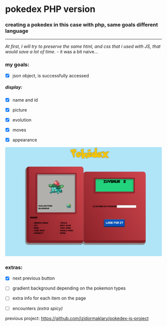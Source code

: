 # pokedex PHP version

### creating a pokedex in this case with php, same goals different language

---

*At first, I will try to preserve the same html, and css that i used with JS, that would save a lot of time.* - it was a bit naive...


### my goals:

- [x] json object, is successfully accessed 
  
##### display:
- [x] name and id
- [x] picture
- [x] evolution
- [x] moves
  

- [x] appearance




![screenshot](resources/img.png)

### extras:

- [x] next previous button
- [ ] gradient background depending on the pokemon types
- [ ] extra info for each item on the page
- [ ] encounters *(extra spicy)*




previous project: https://github.com/izidormaklary/pokedex-js-project